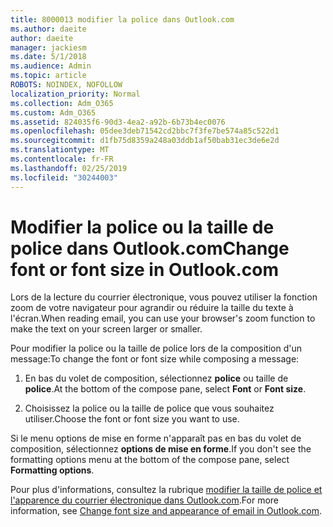 ```yaml
---
title: 8000013 modifier la police dans Outlook.com
ms.author: daeite
author: daeite
manager: jackiesm
ms.date: 5/1/2018
ms.audience: Admin
ms.topic: article
ROBOTS: NOINDEX, NOFOLLOW
localization_priority: Normal
ms.collection: Adm_O365
ms.custom: Adm_O365
ms.assetid: 824035f6-90d3-4ea2-a92b-6b73b4ec0076
ms.openlocfilehash: 05dee3deb71542cd2bbc7f3fe7be574a85c522d1
ms.sourcegitcommit: d1fb75d8359a248a03ddb1af50bab31ec3de6e2d
ms.translationtype: MT
ms.contentlocale: fr-FR
ms.lasthandoff: 02/25/2019
ms.locfileid: "30244003"
---
```

# <a name="change-font-or-font-size-in-outlookcom"></a><span data-ttu-id="8d2af-102">Modifier la police ou la taille de police dans Outlook.com</span><span class="sxs-lookup"><span data-stu-id="8d2af-102">Change font or font size in Outlook.com</span></span>

<span data-ttu-id="8d2af-103">Lors de la lecture du courrier électronique, vous pouvez utiliser la fonction zoom de votre navigateur pour agrandir ou réduire la taille du texte à l'écran.</span><span class="sxs-lookup"><span data-stu-id="8d2af-103">When reading email, you can use your browser's zoom function to make the text on your screen larger or smaller.</span></span>
  
<span data-ttu-id="8d2af-104">Pour modifier la police ou la taille de police lors de la composition d'un message:</span><span class="sxs-lookup"><span data-stu-id="8d2af-104">To change the font or font size while composing a message:</span></span>
  
1. <span data-ttu-id="8d2af-105">En bas du volet de composition, sélectionnez **police** ou taille de **police**.</span><span class="sxs-lookup"><span data-stu-id="8d2af-105">At the bottom of the compose pane, select **Font** or **Font size**.</span></span>
    
2. <span data-ttu-id="8d2af-106">Choisissez la police ou la taille de police que vous souhaitez utiliser.</span><span class="sxs-lookup"><span data-stu-id="8d2af-106">Choose the font or font size you want to use.</span></span>
    
<span data-ttu-id="8d2af-107">Si le menu options de mise en forme n'apparaît pas en bas du volet de composition, sélectionnez **options de mise en forme**.</span><span class="sxs-lookup"><span data-stu-id="8d2af-107">If you don't see the formatting options menu at the bottom of the compose pane, select **Formatting options**.</span></span>
  
<span data-ttu-id="8d2af-108">Pour plus d'informations, consultez la rubrique [modifier la taille de police et l'apparence du courrier électronique dans Outlook.com](https://go.microsoft.com/fwlink/p/?linkid=873130).</span><span class="sxs-lookup"><span data-stu-id="8d2af-108">For more information, see [Change font size and appearance of email in Outlook.com](https://go.microsoft.com/fwlink/p/?linkid=873130).</span></span>
  

